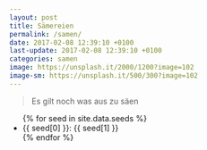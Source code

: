 ```yaml
---
layout: post
title: Sämereien
permalink: /samen/
date: 2017-02-08 12:39:10 +0100
last-update: 2017-02-08 12:39:10 +0100
categories: samen
image: https://unsplash.it/2000/1200?image=102
image-sm: https://unsplash.it/500/300?image=102
---
```


> Es gilt noch was aus zu säen

<ul class="no-list-style">
{% for seed in site.data.seeds %}
  <li> {{ seed[0] }}: {{ seed[1] }} </li>
{% endfor %}
</ul>
